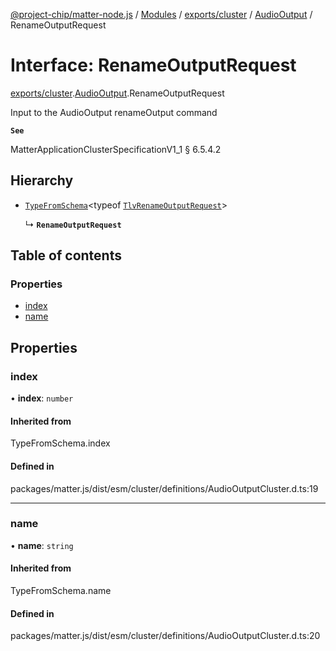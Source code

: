 [@project-chip/matter-node.js](../README.md) / [Modules](../modules.md) / [exports/cluster](../modules/exports_cluster.md) / [AudioOutput](../modules/exports_cluster.AudioOutput.md) / RenameOutputRequest

# Interface: RenameOutputRequest

[exports/cluster](../modules/exports_cluster.md).[AudioOutput](../modules/exports_cluster.AudioOutput.md).RenameOutputRequest

Input to the AudioOutput renameOutput command

**`See`**

MatterApplicationClusterSpecificationV1_1 § 6.5.4.2

## Hierarchy

- [`TypeFromSchema`](../modules/exports_tlv.md#typefromschema)\<typeof [`TlvRenameOutputRequest`](../modules/exports_cluster.AudioOutput.md#tlvrenameoutputrequest)\>

  ↳ **`RenameOutputRequest`**

## Table of contents

### Properties

- [index](exports_cluster.AudioOutput.RenameOutputRequest.md#index)
- [name](exports_cluster.AudioOutput.RenameOutputRequest.md#name)

## Properties

### index

• **index**: `number`

#### Inherited from

TypeFromSchema.index

#### Defined in

packages/matter.js/dist/esm/cluster/definitions/AudioOutputCluster.d.ts:19

___

### name

• **name**: `string`

#### Inherited from

TypeFromSchema.name

#### Defined in

packages/matter.js/dist/esm/cluster/definitions/AudioOutputCluster.d.ts:20
